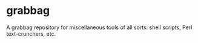 # grabbag
A grabbag repository for miscellaneous tools of all sorts: shell scripts, Perl text-crunchers, etc.

